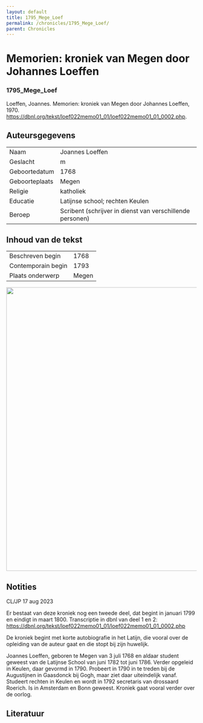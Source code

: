 ```yaml
---
layout: default
title: 1795_Mege_Loef
permalink: /chronicles/1795_Mege_Loef/
parent: Chronicles
--- 
```



# Memorien: kroniek van Megen door Johannes Loeffen 

### 1795_Mege_Loef 

Loeffen, Joannes. Memorien: kroniek van Megen door Johannes Loeffen, 1970. https://dbnl.org/tekst/loef022memo01_01/loef022memo01_01_0002.php. 

## Auteursgegevens 

| | | 
| --------------- | --------------- | 
| Naam | Joannes Loeffen | 
| Geslacht | m | 
| Geboortedatum | 1768 | 
| Geboorteplaats | Megen | 
| Religie | katholiek | 
| Educatie | Latijnse school; rechten Keulen | 
| Beroep | Scribent (schrijver in dienst van verschillende personen) | 

## Inhoud van de tekst 

| | | 
| --------------- | --------------- | 
| Beschreven begin | 1768 | 
| Contemporain begin | 1793 | 
| Plaats onderwerp | Megen | 

[<img src="..\..\barplots_chronicles\1795_Mege_Loef.jpg" width="750"/>](..\..\barplots_chronicles\1795_Mege_Loef.jpg) 

## Notities 

CL/JP 17 aug 2023

Er bestaat van deze kroniek nog een tweede deel, dat begint in januari 1799 en
eindigt in maart 1800. Transcriptie in dbnl van deel 1 en 2:
<https://dbnl.org/tekst/loef022memo01_01/loef022memo01_01_0002.php>

De kroniek begint met korte autobiografie in het Latijn, die vooral over de
opleiding van de auteur gaat en die stopt bij zijn huwelijk.

Joannes Loeffen, geboren te Megen van 3 juli 1768 en aldaar student geweest
van de Latijnse School van juni 1782 tot juni 1786. Verder opgeleid in Keulen,
daar gevormd in 1790. Probeert in 1790 in te treden bij de Augustijnen in
Gaasdonck bij Gogh, maar ziet daar uiteindelijk vanaf. Studeert rechten in
Keulen en wordt in 1792 secretaris van drossaard Roerich. Is in Amsterdam en
Bonn geweest. Kroniek gaat vooral verder over de oorlog.



## Literatuur 

